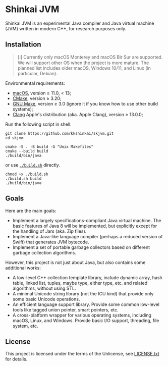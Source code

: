 Shinkai JVM
===========

Shinkai JVM is an experimental Java compiler and Java virtual machine (JVM)
written in modern C++, for research purposes only.

Installation
------------

> \[&#x2139;\] Currently only macOS Monterey and macOS Bir Sur are supported.
> We will support other OS when the project is more mature. The planned list
> includes older macOS, Windows 10/11, and Linux (in particular, Debian).

Environmental requirements:

- [macOS](https://www.apple.com/macos/monterey/),
  version &ge; 11.0, < 13;
- [CMake](https://cmake.org),
  version &ge; 3.20;
- [GNU Make](https://www.gnu.org/software/make/),
  version &ge; 3.0 (ignore it if you know how to use other build systems);
- [Clang](https://clang.llvm.org)
  Apple's distribution (aka. Apple Clang), version &ge; 13.0.0;

Run the following script in shell:

```shell
git clone https://github.com/kkshinkai/skjvm.git
cd skjvm

cmake -S . -B build -G "Unix Makefiles"
cmake --build build
./build/bin/java
```

or use [`./build.sh`](./build.sh) directly.

```shell
chmod +x ./build.sh
./build.sh build
./build/bin/java
```

Goals
-----

Here are the main goals:

- Implement a largely specifications-compliant Java virtual machine. The basic
  features of Java 8 will be implemented, but explicitly except for the handling
  of Jars (aka. Zip files).
- Implement a Java-like language compiler (perhaps a reduced version of Swift)
  that generates JVM bytecode.
- Implement a set of portable garbage collectors based on different garbage
  collection algorithms.

However, this project is not just about Java, but also contains some additional
works:

- A low-level C++ collection template library, include dynamic array, hash
  table, linked list, tuples, maybe type, either type, etc. and related
  algorithms, without using STL.
- A minimal Unicode string library (not the ICU kind) that provide only some
  basic Unicode operations.
- An efficient language support library. Provide some common low-level tools
  like tagged union pointer, smart pointers, etc.
- A cross-platform wrapper for various operating systems, including macOS,
  Linux, and Windows. Provide basic I/O support, threading, file system, etc.

License
-------

This project is licensed under the terms of the Unlicense, see
[LICENSE.txt](./LICENSE.txt) for details.
